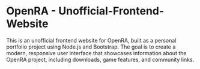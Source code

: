 # OpenRA - Unofficial-Frontend-Website
This is an unofficial frontend website for OpenRA, built as a personal portfolio project using Node.js and Bootstrap. The goal is to create a modern, responsive user interface that showcases information about the OpenRA project, including downloads, game features, and community links.

